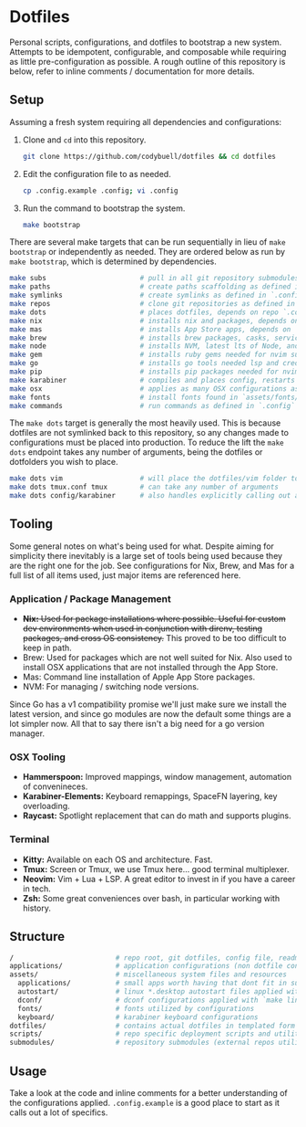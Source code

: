 Dotfiles
========

Personal scripts, configurations, and dotfiles to bootstrap a new system.
Attempts to be idempotent, configurable, and composable while requiring as
little pre-configuration as possible. A rough outline of this repository is
below, refer to inline comments / documentation for more details.

Setup
-----

Assuming a fresh system requiring all dependencies and configurations:

1. Clone and `cd` into this repository.

    ```bash
    git clone https://github.com/codybuell/dotfiles && cd dotfiles
    ```

2. Edit the configuration file to as needed.

    ```bash
    cp .config.example .config; vi .config
    ```

3. Run the command to bootstrap the system.

    ```bash
    make bootstrap
    ```

There are several make targets that can be run sequentially in lieu of `make
bootstrap` or independently as needed. They are ordered below as run by `make
bootstrap`, which is determined by dependencies.

```bash
make subs                       # pull in all git repository submodules
make paths                      # create paths scaffolding as defined in `.config`
make symlinks                   # create symlinks as defined in `.config`
make repos                      # clone git repositories as defined in `.config`
make dots                       # places dotfiles, depends on repo `.config` file
make nix                        # installs nix and packages, depends on `make dots`
make mas                        # installs App Store apps, depends on `make nix`
make brew                       # installs brew packages, casks, services
make node                       # installs NVM, latest lts of Node, and global node packages
make gem                        # installs ruby gems needed for nvim support etc
make go                         # installs go tools needed lsp and credential access
make pip                        # installs pip packages needed for nvim support etc
make karabiner                  # compiles and places config, restarts service, depends on node
make osx                        # applies as many OSX configurations as possible via cli
make fonts                      # install fonts found in `assets/fonts/*`
make commands                   # run commands as defined in `.config`
```

The `make dots` target is generally the most heavily used. This is because
dotfiles are not symlinked back to this repository, so any changes made to
configurations must be placed into production. To reduce the lift the `make
dots` endpoint takes any number of arguments, being the dotfiles or dotfolders
you wish to place.

```bash
make dots vim                   # will place the dotfiles/vim folder to ~/.vim
make dots tmux.conf tmux        # can take any number of arguments
make dots config/karabiner      # also handles explicitly calling out a sub path
```

Tooling
-------

Some general notes on what's being used for what. Despite aiming for simplicity
there inevitably is a large set of tools being used because they are the right
one for the job. See configurations for Nix, Brew, and Mas for a full list of
all items used, just major items are referenced here.

### Application / Package Management

- ~~__Nix:__ Used for package installations where possible. Useful for custom dev
  environments when used in conjunction with direnv, testing packages, and
  cross OS consistency.~~ This proved to be too difficult to keep in path.
- Brew: Used for packages which are not well suited for Nix. Also used to
  install OSX applications that are not installed through the App Store.
- Mas: Command line installation of Apple App Store packages.
- NVM: For managing / switching node versions.

Since Go has a v1 compatibility promise we'll just make sure we install the
latest version, and since go modules are now the default some things are a lot
simpler now. All that to say there isn't a big need for a go version manager.

### OSX Tooling

- __Hammerspoon:__ Improved mappings, window management, automation of convenineces.
- __Karabiner-Elements:__ Keyboard remappings, SpaceFN layering, key overloading.
- __Raycast:__ Spotlight replacement that can do math and supports plugins.

### Terminal

- __Kitty:__ Available on each OS and architecture. Fast.
- __Tmux:__ Screen or Tmux, we use Tmux here... good terminal multiplexer.
- __Neovim:__ Vim + Lua + LSP. A great editor to invest in if you have a career in tech.
- __Zsh:__ Some great conveniences over bash, in particular working with history.

Structure
---------

```bash
/                         # repo root, git dotfiles, config file, readme, makefile
applications/             # application configurations (non dotfile configs)
assets/                   # miscellaneous system files and resources
  applications/           # small apps worth having that dont fit in submodules or ~/.shell/bin
  autostart/              # linux *.desktop autostart files applied with `make linux`
  dconf/                  # dconf configurations applied with `make linux`
  fonts/                  # fonts utilized by configurations
  keyboard/               # karabiner keyboard configurations
dotfiles/                 # contains actual dotfiles in templated form
scripts/                  # repo specific deployment scripts and utilities
submodules/               # repository submodules (external repos utilized by configurations)
```

Usage
-----

Take a look at the code and inline comments for a better understanding of the
configurations applied. `.config.example` is a good place to start as it calls
out a lot of specifics.
